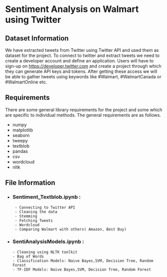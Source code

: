 # Sentiment Analysis on Walmart using Twitter



## Dataset Information

We have extracted tweets from Twitter using Twitter API and used them as dataset for the project. To connect to twitter and extract tweets we need to create a developer account and define an application. Users will have to sign-up on https://developer.twitter.com and create a project through which they can generate API keys and tokens. After getting these access we will be able to gather tweets using keywords like #Walmart, #WalmartCanada or #WalmartOnline etc. 


## Requirements

There are some general library requirements for the project and some which are specific to individual methods. The general requirements are as follows.

- numpy
- matplotlib
- seaborn
- tweepy
- textblob
- pandas
- csv
- wordcloud
- nltk


## File Information

- ### Sentiment_Textblob.ipynb :
       - Connecting to Twitter API
       - Cleaning the data
       - Stemming
       - Fetching Tweets
       - Wordcloud
       - Comparing Walmart with others( Amazon, Best Buy)

- ### SentiAnalysisModels.ipynb :
      - Cleaning using NLTK toolkit
      - Bag of Words
      - Classification Models: Naive Bayes,SVM, Decision Tree, Random Forest
      - TF-IDF Models: Naive Bayes,SVM, Decision Tree, Random Forest
